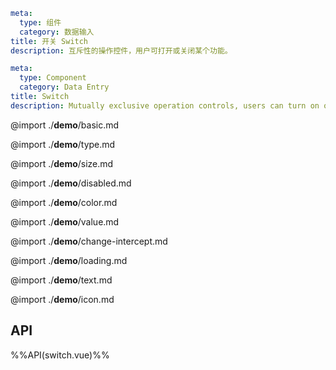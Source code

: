 ```yaml zh-CN
meta:
  type: 组件
  category: 数据输入
title: 开关 Switch
description: 互斥性的操作控件，用户可打开或关闭某个功能。
```

```yaml en-US
meta:
  type: Component
  category: Data Entry
title: Switch
description: Mutually exclusive operation controls, users can turn on or turn off a certain function.
```

@import ./**demo**/basic.md

@import ./**demo**/type.md

@import ./**demo**/size.md

@import ./**demo**/disabled.md

@import ./**demo**/color.md

@import ./**demo**/value.md

@import ./**demo**/change-intercept.md

@import ./**demo**/loading.md

@import ./**demo**/text.md

@import ./**demo**/icon.md

## API

%%API(switch.vue)%%
